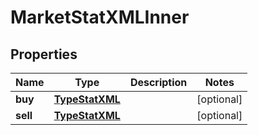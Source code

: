 
# MarketStatXMLInner

## Properties
Name | Type | Description | Notes
------------ | ------------- | ------------- | -------------
**buy** | [**TypeStatXML**](TypeStatXML.md) |  |  [optional]
**sell** | [**TypeStatXML**](TypeStatXML.md) |  |  [optional]



